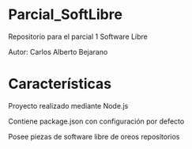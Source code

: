 # Parcial_SoftLibre
Repositorio para el parcial 1 Software Libre 

Autor: Carlos Alberto Bejarano

# Características
Proyecto realizado mediante Node.js 

Contiene package.json con configuración por defecto 

Posee piezas de software libre de oreos repositorios


